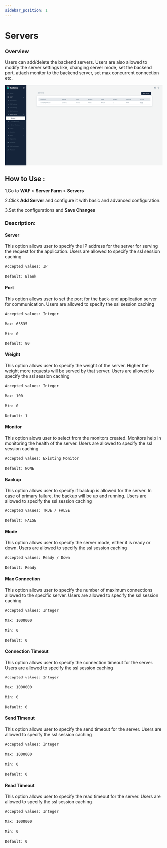 ```yaml
---
sidebar_position: 1
---
```

# Servers

### Overview 

Users can add/delete the backend servers. Users are also allowed to modify the server settings like, changing server mode, set the backend port, attach monitor to the backend server, set max concurrent connection etc.


![Servers](/img/ce-waf/docs/serversettings.png)

## How to Use :

1.Go to **WAF** > **Server Farm** > **Servers**

2.Click **Add Server** and configure it with basic and advanced configuration.

3.Set the configurations and **Save Changes**

### Description:

#### **Server** 

This option allows user to specify the IP address for the server for serving the request for the application.
Users are allowed to specify the ssl session caching

    Accepted values: IP 

    Default: Blank  


#### **Port** 

This option allows user to set the port for the back-end application server for communication.
Users are allowed to specify the ssl session caching

    Accepted values: Integer 

    Max: 65535

    Min: 0

    Default: 80  


#### **Weight** 

This option allows user to specify the weight of the server. Higher the weight more requests will be served by that server. 
Users are allowed to specify the ssl session caching

    Accepted values: Integer 

    Max: 100

    Min: 0

    Default: 1 


#### **Monitor** 

This option alows user to select from the monitors created. Monitors help in monitoring the health of the server.
Users are allowed to specify the ssl session caching

    Accepted values: Existing Monitor

    Default: NONE  


#### **Backup** 

This option allows user to specify if backup is allowed for the server. In case of primary failure, the backup will be up and running.
Users are allowed to specify the ssl session caching

    Accepted values: TRUE / FALSE 

    Default: FALSE  


#### **Mode**
This option allows user to specify the server mode, either it is ready or down.
Users are allowed to specify the ssl session caching

    Accepted values: Ready / Down 

    Default: Ready  


#### **Max Connection** 

This option allows user to specify the number of maximum connections allowed to the specific server.
Users are allowed to specify the ssl session caching

    Accepted values: Integer 

    Max: 1000000

    Min: 0

    Default: 0  


#### **Connection Timeout** 

This option allows user to specify the connection timeout for the server.
Users are allowed to specify the ssl session caching

    Accepted values: Integer 

    Max: 1000000

    Min: 0

    Default: 0  


#### **Send Timeout** 

This option allows user to specify the send timeout for the server. 
Users are allowed to specify the ssl session caching

    Accepted values: Integer 
    
    Max: 1000000
    
    Min: 0

    Default: 0 


#### **Read Timeout**

This option allows user to specify the read timeout for the server.
Users are allowed to specify the ssl session caching

    Accepted values: Integer 
    
    Max: 1000000
    
    Min: 0
    
    Default: 0  

